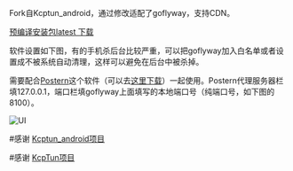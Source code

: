Fork自Kcptun_android，通过修改适配了goflyway，支持CDN。

[预编译安装包latest 下载](https://github.com/koolwiki/goflyway_android/releases/latest)

软件设置如下图，有的手机杀后台比较严重，可以把goflyway加入白名单或者设置成不被系统自动清理，这样可以避免在后台中被杀掉。

需要配合[Postern](https://play.google.com/store/apps/details?id=com.tunnelworkshop.postern&hl=zh)这个软件（可以去[这里下载](https://github.com/koolwiki/goflyway_android/raw/master/Postern-3.1.2.apk)）一起使用。Postern代理服务器栏填127.0.0.1，端口栏填goflyway上面填写的本地端口号（纯端口号，如下图的8100）。

![UI](https://github.com/koolwiki/goflyway_android/blob/master/UI.png "UI")






#感谢
[Kcptun_android项目](https://github.com/shutup/Kcptun_android)

#感谢
[KcpTun项目](https://github.com/xtaci/kcptun)
